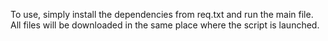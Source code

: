 To use, simply install the dependencies from req.txt and run the main file. \
All files will be downloaded in the same place where the script is launched.